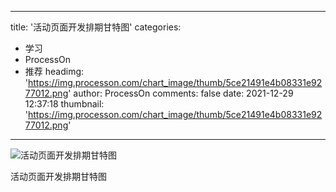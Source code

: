 
---
title: '活动页面开发排期甘特图'
categories: 
 - 学习
 - ProcessOn
 - 推荐
headimg: 'https://img.processon.com/chart_image/thumb/5ce21491e4b08331e9277012.png'
author: ProcessOn
comments: false
date: 2021-12-29 12:37:18
thumbnail: 'https://img.processon.com/chart_image/thumb/5ce21491e4b08331e9277012.png'
---

<div>   
<img class="thumb" alt="活动页面开发排期甘特图" src="https://img.processon.com/chart_image/thumb/5ce21491e4b08331e9277012.png" referrerpolicy="no-referrer">
<p>活动页面开发排期甘特图</p>  
</div>
            